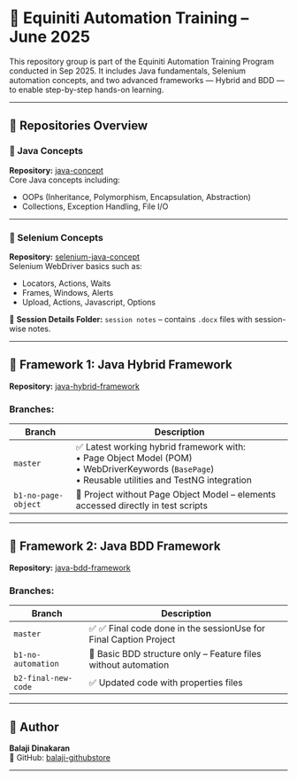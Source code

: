 # 📘 Equiniti Automation Training – June 2025

This repository group is part of the Equiniti Automation Training Program conducted in Sep 2025. It includes Java fundamentals, Selenium automation concepts, and two advanced frameworks — Hybrid and BDD — to enable step-by-step hands-on learning.

---

## 📂 Repositories Overview

### 🔹 Java Concepts  
**Repository:** [java-concept](https://github.com/balaji-githubstore/java-concepts-equiniti-sep-2025.git)  
Core Java concepts including:
- OOPs (Inheritance, Polymorphism, Encapsulation, Abstraction)
- Collections, Exception Handling, File I/O

---

### 🔹 Selenium Concepts  
**Repository:** [selenium-java-concept](https://github.com/balaji-githubstore/selenium-java-concept-equiniti-sep-2025.git)  
Selenium WebDriver basics such as:
- Locators, Actions, Waits
- Frames, Windows, Alerts
- Upload, Actions, Javascript, Options

📁 **Session Details Folder:** `session notes` – contains `.docx` files with session-wise notes.

---

## 🧰 Framework 1: Java Hybrid Framework  
**Repository:** [java-hybrid-framework](https://github.com/balaji-githubstore/java-hybrid-framework-equiniti-sep-2025.git)

### Branches:

| Branch | Description |
|--------|-------------|
| `master` | ✅ Latest working hybrid framework with: <br>• Page Object Model (POM) <br>• WebDriverKeywords (`BasePage`) <br>• Reusable utilities and TestNG integration |
| `b1-no-page-object` | 🚫 Project without Page Object Model – elements accessed directly in test scripts |

---

## 🧪 Framework 2: Java BDD Framework  
**Repository:** [java-bdd-framework](https://github.com/balaji-githubstore/java-bdd-framework-equiniti-sep-2025.git)

### Branches:

| Branch | Description |
|--------|-------------|
| `master` | ✅ ✅ Final code done in the sessionUse for Final Caption Project |
| `b1-no-automation` | 🧪 Basic BDD structure only – Feature files without automation |
| `b2-final-new-code` | ✅ Updated code with properties files |

---

## 👤 Author

**Balaji Dinakaran**  
🔗 GitHub: [balaji-githubstore](https://github.com/balaji-githubstore)

---

